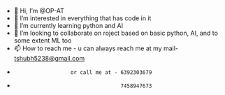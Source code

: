 - 👋 Hi, I’m @OP-AT
- 👀 I’m interested in everything that has code in it
- 🌱 I’m currently learning python and AI
- 💞️ I’m looking to collaborate on roject based on basic python, AI, and to some extent ML too
- 📫 How to reach me - u can always reach me at my mail- tshubh5238@gmail.com
-                       or call me at - 6392303679
-                                       7458947673

<!---
OP-AT/OP-AT is a ✨ special ✨ repository because its `README.md` (this file) appears on your GitHub profile.
You can click the Preview link to take a look at your changes.
--->

